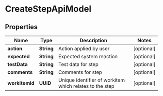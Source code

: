 

# CreateStepApiModel


## Properties

| Name | Type | Description | Notes |
|------------ | ------------- | ------------- | -------------|
|**action** | **String** | Action applied by user |  [optional] |
|**expected** | **String** | Expected system reaction |  [optional] |
|**testData** | **String** | Test data for step |  [optional] |
|**comments** | **String** | Comments for step |  [optional] |
|**workItemId** | **UUID** | Unique identifier of workitem which relates to the step |  [optional] |



